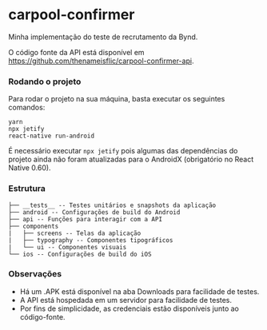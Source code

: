 # carpool-confirmer
Minha implementação do teste de recrutamento da Bynd.

O código fonte da API está disponível em https://github.com/thenameisflic/carpool-confirmer-api.

### Rodando o projeto

Para rodar o projeto na sua máquina, basta executar os seguintes comandos:

```
yarn
npx jetify
react-native run-android
```

É necessário executar `npx jetify` pois algumas das dependências do projeto ainda não foram atualizadas para o AndroidX (obrigatório no React Native 0.60).

### Estrutura
```
├── __tests__ -- Testes unitários e snapshots da aplicação
├── android -- Configurações de build do Android
├── api -- Funções para interagir com a API
├── components
|   ├── screens -- Telas da aplicação
|   ├── typography -- Componentes tipográficos
|   └── ui -- Componentes visuais
└── ios -- Configurações de build do iOS
```

### Observações

- Há um .APK está disponível na aba Downloads para facilidade de testes.
- A API está hospedada em um servidor para facilidade de testes.
- Por fins de simplicidade, as credenciais estão disponíveis junto ao código-fonte.
